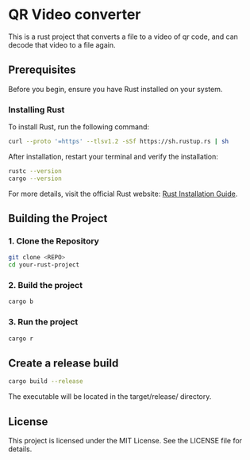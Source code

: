 # QR Video converter

This is a rust project that converts a file to a video of qr code, and can decode that video to a file again.

## Prerequisites
Before you begin, ensure you have Rust installed on your system.

### Installing Rust
To install Rust, run the following command:

```sh
curl --proto '=https' --tlsv1.2 -sSf https://sh.rustup.rs | sh
```

After installation, restart your terminal and verify the installation:

```sh
rustc --version
cargo --version
```

For more details, visit the official Rust website: [Rust Installation Guide](https://www.rust-lang.org/tools/install).

## Building the Project

### 1. Clone the Repository

```sh
git clone <REPO>
cd your-rust-project
```

### 2. Build the project

```sh
cargo b
```

### 3. Run the project

```sh
cargo r
```

## Create a release build

```sh
cargo build --release
```
The executable will be located in the target/release/ directory.

## License

This project is licensed under the MIT License. See the LICENSE file for details.
